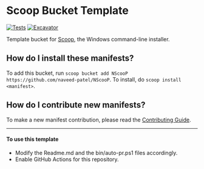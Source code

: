 # Scoop Bucket Template

<!-- Uncomment the following line after replacing placeholders -->
[![Tests](https://github.com/naveed-patel/NScooP/actions/workflows/ci.yml/badge.svg)](https://github.com/naveed-patel/NScooP/actions/workflows/ci.yml) [![Excavator](https://github.com/naveed-patel/NScooP/actions/workflows/excavator.yml/badge.svg)](https://github.com/naveed-patel/NScooP/actions/workflows/excavator.yml)

Template bucket for [Scoop](https://scoop.sh), the Windows command-line installer.

How do I install these manifests?
---------------------------------

To add this bucket, run `scoop bucket add NScooP https://github.com/naveed-patel/NScooP`. To install, do `scoop install <manifest>`.

How do I contribute new manifests?
----------------------------------

To make a new manifest contribution, please read the [Contributing Guide](https://github.com/ScoopInstaller/.github/blob/main/.github/CONTRIBUTING.md).

----

#### To use this template

- Modify the Readme.md and the bin/auto-pr.ps1 files accordingly.
- Enable GitHub Actions for this repository.
